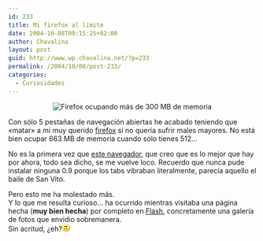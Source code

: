 ```yaml
---
id: 233
title: Mi firefox al límite
date: 2004-10-08T09:15:25+02:00
author: Chavalina
layout: post
guid: http://www.wp.chavalina.net/?p=233
permalink: /2004/10/08/post-233/
categories:
  - Curiosidades
---
```

<p align="center">
  <img class="imgcentro" src="http://www.chavalina.net/imagenes/fotos/firefox300m.gif" alt="Firefox ocupando m&aacute;s de 300 MB de memoria" />
</p>

Con s&oacute;lo 5 pesta&ntilde;as de navegaci&oacute;n abiertas he acabado teniendo que «matar» a mi muy querido <a href="http://www.mozilla.org/products/firefox/" target="_blank">firefox</a> si no quer&iacute;a sufrir males mayores. No est&aacute; bien ocupar 663 MB de memoria cuando s&oacute;lo tienes 512&#8230;

No es la primera vez que <a href="http://www.mozilla.org/products/firefox/" target="_blank">este navegador</a>, que creo que es lo mejor que hay por ahora, todo sea dicho, se me vuelve loco. Recuerdo que nunca pude instalar ninguna 0.9 porque los tabs vibraban literalmente, parec&iacute;a aquello el baile de San Vito.

Pero esto me ha molestado m&aacute;s.  
Y lo que me resulta curioso&#8230; ha ocurrido mientras visitaba una p&aacute;gina hecha (**muy bien hecha**) por completo en <a href="http://www.macromedia.com/software/flash/&prime;" target="_blank">Flash</a>, concretamente una galer&iacute;a de fotos que envidio sobremanera.  
Sin acritud, &iquest;eh?![emo](/imagenes/emoticonos/sonrisa.gif)